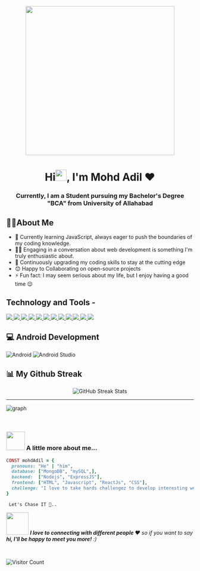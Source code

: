 

<div align="center">
<img src="https://i.pinimg.com/originals/e8/f4/53/e8f453469a3ec97ecd354df465d73913.gif" width="400px" />
</div>
<h1 align="center">Hi<img src="https://raw.githubusercontent.com/MartinHeinz/MartinHeinz/master/wave.gif" width="30px">, I'm Mohd Adil ❤️</h1>

<h3 align="center">Currently, I am a Student pursuing my Bachelor's Degree "BCA" from University of Allahabad</h3>


## :man_technologist:About Me
- 🌱 Currently learning JavaScript, always eager to push the boundaries of my coding knowledge.
- 👨‍💻 Engaging in a conversation about web development is something I'm truly enthusiastic about.
- 🏫 Continuously upgrading my coding skills to stay at the cutting edge
- 😊 Happy to Collaborating on open-source projects 
- ⚡ Fun fact: I may seem serious about my life, but I enjoy having a good time 😌


## Technology and Tools - 

<p align="left"> 
    <a href="#"> <img src="https://img.icons8.com/color/96/000000/java-coffee-cup-logo--v1.png"/> </a>
    <a href="#"> <img src="https://img.icons8.com/color/96/000000/html-5--v1.png"/> </a> 
    <a href="#"> <img src="https://img.icons8.com/color/96/000000/css3.png"/> </a> 
    <a href="#"> <img src="https://img.icons8.com/color/96/000000/bootstrap.png"/> </a> 
    <a href="#"> <img src="https://img.icons8.com/color/96/000000/mysql-logo.png"/> </a>
    <a href="#"> <img src="https://img.icons8.com/color/96/000000/git.png"/> </a>
    <a href="#"> <img src="https://img.icons8.com/ios-filled/100/000000/github.png"/> </a> 
    <a href="#"> <img src="https://img.icons8.com/color/96/000000/visual-studio--v2.png"/> </a>
    <a href="#"> <img src="https://img.icons8.com/color/96/000000/linux--v1.png"/> </a> 
    <a href="#"> <img src="https://img.icons8.com/color/96/windows-10.png"/> </a>
    <a href="#"> <img src="https://img.icons8.com/color/96/000000/c-sharp-logo-2.png"/> </a>
    <a href="#"> <img src="https://img.icons8.com/color/96/000000/adobe-photoshop--v1.png"/> </a>   
</p>



## 💻 Android Development
 ![Android](https://img.shields.io/badge/Android-1FAA59?style=for-the-badge&logo=Android&logoColor=black) ![Android Studio](https://img.shields.io/badge/Androidstudio-00BC404C3AE3?style=for-the-badge&logo=Androidstudio&logoColor=black)

## 📊 My Github Streak
<div align="center">
    <img src="https://github-readme-streak-stats.herokuapp.com/?user=adilsiddiqui70786&theme=dark&hide_border=true&background=000000&fire=2980b9&ring=2980b9&stroke=2980b9&currStreakLabel=2980b9&sideNums=2980b9&sideLabels=2980b9" alt="GitHub Streak Stats">
</div>
 <!-- | ![Mohd Adil](https://github-readme-stats.vercel.app/api/top-langs/?username=adilsiddiqui70786&layout=compact&theme=dark&langs_count=6&count_private=true&text_color=F5F3E4&title_color=F3CCAE&bg_color=000000)   | ![Mohd Adil](http://github-profile-summary-cards.vercel.app/api/cards/profile-details?username=adilsiddiqui70786&theme=gruvbox)     | -->



***  
 <!-- Contribution Graph
<h3 align="center"> a snake is🐍 eating my contribution graph📈 </h3>
<p align="center">
<img src="https://github.com/adilsiddiqui70786/adilsiddiqui70786/blob/output/github-contribution-grid-snake.svg">
</p>
-->

![graph](https://github-readme-activity-graph.vercel.app/graph?username=adilsiddiqui70786&bg_color=0000000&color=2980b9&line=2980b9&point=27ae60&area_color=2980b9&area=true&hide_border=true)
<br/>


</p>

<br>

### <img src="https://media.giphy.com/media/VgCDAzcKvsR6OM0uWg/giphy.gif" width="50"> A little more about me...  

```ruby
CONST mohdAdil = {
  pronouns: "He" | "him",
  database: ["MongoDB", "mySQL",],
  backend:  ["Nodejs", "ExpressJS"],
  frontend: ["HTML", "Javascript", "ReactJs", "CSS"],
  challenge: "I love to take hards challengez to develop interesting websites ."
}
```
     Let's Chase IT 🦅..

<img src="https://media.giphy.com/media/LnQjpWaON8nhr21vNW/giphy.gif" width="60"> <em><b>I love to connecting with different people ❤️</b> so if you want to say <b>hi, I'll be happy to meet you more!</b> :)</em>

<br>

![Visitor Count](https://profile-counter.glitch.me/{adilsiddiqui70786}/count.svg)



<!--
**adilsiddiqui70786/adilsiddiqui70786** is a ✨ _special_ ✨ repository because its `README.md` (this file) appears on your GitHub profile.

Here are some ideas to get you started:

- 🔭 I’m currently working on ...
- 🌱 I’m currently learning ...
- 👯 I’m looking to collaborate on ...
- 🤔 I’m looking for help with ...
- 💬 Ask me about ...
- 📫 How to reach me: ...
- 😄 Pronouns: ...
- ⚡ Fun fact: ...
-->

